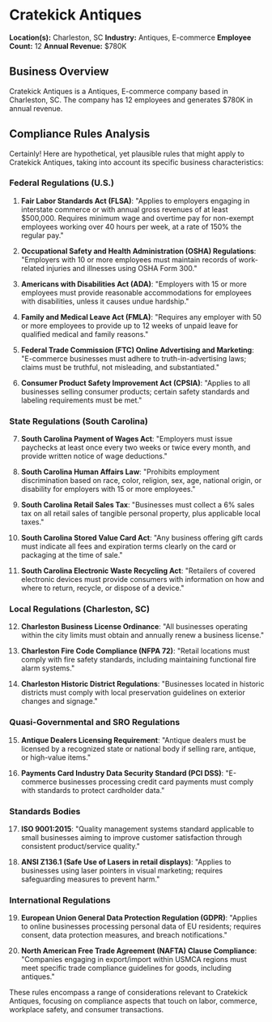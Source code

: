 # Cratekick Antiques

**Location(s):** Charleston, SC
**Industry:** Antiques, E-commerce
**Employee Count:** 12
**Annual Revenue:** $780K

## Business Overview

Cratekick Antiques is a Antiques, E-commerce company based in Charleston, SC. The company has 12 employees and generates $780K in annual revenue.



## Compliance Rules Analysis

Certainly! Here are hypothetical, yet plausible rules that might apply to Cratekick Antiques, taking into account its specific business characteristics:

### Federal Regulations (U.S.)
1. **Fair Labor Standards Act (FLSA)**: "Applies to employers engaging in interstate commerce or with annual gross revenues of at least $500,000. Requires minimum wage and overtime pay for non-exempt employees working over 40 hours per week, at a rate of 150% the regular pay."

2. **Occupational Safety and Health Administration (OSHA) Regulations**: "Employers with 10 or more employees must maintain records of work-related injuries and illnesses using OSHA Form 300."

3. **Americans with Disabilities Act (ADA)**: "Employers with 15 or more employees must provide reasonable accommodations for employees with disabilities, unless it causes undue hardship."

4. **Family and Medical Leave Act (FMLA)**: "Requires any employer with 50 or more employees to provide up to 12 weeks of unpaid leave for qualified medical and family reasons."

5. **Federal Trade Commission (FTC) Online Advertising and Marketing**: "E-commerce businesses must adhere to truth-in-advertising laws; claims must be truthful, not misleading, and substantiated."

6. **Consumer Product Safety Improvement Act (CPSIA)**: "Applies to all businesses selling consumer products; certain safety standards and labeling requirements must be met."

### State Regulations (South Carolina)
7. **South Carolina Payment of Wages Act**: "Employers must issue paychecks at least once every two weeks or twice every month, and provide written notice of wage deductions."

8. **South Carolina Human Affairs Law**: "Prohibits employment discrimination based on race, color, religion, sex, age, national origin, or disability for employers with 15 or more employees."

9. **South Carolina Retail Sales Tax**: "Businesses must collect a 6% sales tax on all retail sales of tangible personal property, plus applicable local taxes."

10. **South Carolina Stored Value Card Act**: "Any business offering gift cards must indicate all fees and expiration terms clearly on the card or packaging at the time of sale."

11. **South Carolina Electronic Waste Recycling Act**: "Retailers of covered electronic devices must provide consumers with information on how and where to return, recycle, or dispose of a device."

### Local Regulations (Charleston, SC)
12. **Charleston Business License Ordinance**: "All businesses operating within the city limits must obtain and annually renew a business license."

13. **Charleston Fire Code Compliance (NFPA 72)**: "Retail locations must comply with fire safety standards, including maintaining functional fire alarm systems."

14. **Charleston Historic District Regulations**: "Businesses located in historic districts must comply with local preservation guidelines on exterior changes and signage."

### Quasi-Governmental and SRO Regulations
15. **Antique Dealers Licensing Requirement**: "Antique dealers must be licensed by a recognized state or national body if selling rare, antique, or high-value items."

16. **Payments Card Industry Data Security Standard (PCI DSS)**: "E-commerce businesses processing credit card payments must comply with standards to protect cardholder data."

### Standards Bodies
17. **ISO 9001:2015**: "Quality management systems standard applicable to small businesses aiming to improve customer satisfaction through consistent product/service quality."

18. **ANSI Z136.1 (Safe Use of Lasers in retail displays)**: "Applies to businesses using laser pointers in visual marketing; requires safeguarding measures to prevent harm."

### International Regulations
19. **European Union General Data Protection Regulation (GDPR)**: "Applies to online businesses processing personal data of EU residents; requires consent, data protection measures, and breach notifications."

20. **North American Free Trade Agreement (NAFTA) Clause Compliance**: "Companies engaging in export/import within USMCA regions must meet specific trade compliance guidelines for goods, including antiques."

These rules encompass a range of considerations relevant to Cratekick Antiques, focusing on compliance aspects that touch on labor, commerce, workplace safety, and consumer transactions.
